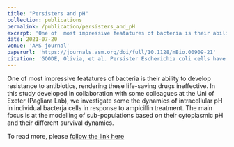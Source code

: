 ```yaml
---
title: "Persisters and pH"
collection: publications
permalink: /publication/persisters_and_pH
excerpt: 'One of  most impressive featatures of bacteria is their ability to develop resistance to antibiotics, rendering these life-saving drugs ineffective. In this study developed in collaboration with some colleagues at the Uni of Exeter'
date: 2021-07-20
venue: 'AMS journal'
paperurl: 'https://journals.asm.org/doi/full/10.1128/mBio.00909-21'
citation: 'GOODE, Olivia, et al. Persister Escherichia coli cells have a lower intracellular pH than susceptible cells but maintain their pH in response to antibiotic treatment. MBio, 2021, vol. 12, no 4, p. e00909-21.'
---
```

One of  most impressive featatures of bacteria is their ability to develop resistance to antibiotics, rendering these life-saving drugs ineffective. In this study developed in collaboration with some colleagues at the Uni of Exeter (Pagliara Lab), we investigate some the dynamics of intracellular pH in individual bacterja cells in response to ampicillin treatment. The main focus is at the modelling of sub-populations based on their cytoplasmic pH and their different survival dynamics.

To read more, please [follow the link here](https://journals.asm.org/doi/full/10.1128/mBio.00909-21)
